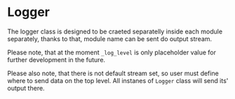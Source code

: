 # Logger

The logger class is designed to be craeted separatelly inside each module separately, thanks to that, module name can be sent do output stream. 

Please note, that at the moment `_log_level` is only placeholder value for further development in the future.

Please also note, that there is not default stream set, so user must define where to send data on the top level. All instanes of `Logger` class will send its' output there.